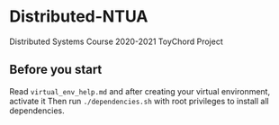 # Distributed-NTUA
Distributed Systems Course 2020-2021 ToyChord Project



## Before you start
Read `virtual_env_help.md` and after creating your virtual environment, activate it
Then run `./dependencies.sh` with root privileges to install all dependencies.
